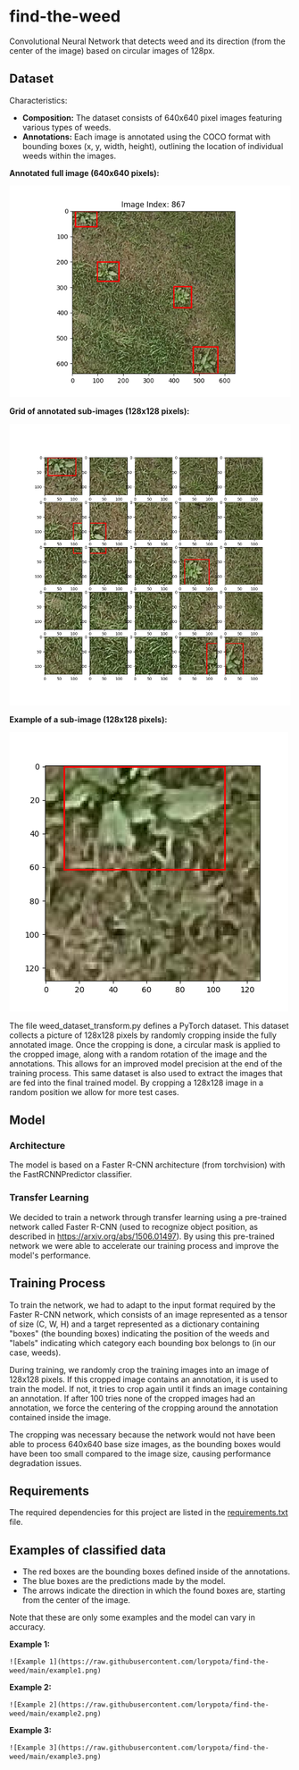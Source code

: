 # find-the-weed
Convolutional Neural Network that detects weed and its direction (from the center of the image) based on circular images of 128px.

## Dataset
Characteristics:

* **Composition:**  The dataset consists of 640x640 pixel images featuring various types of weeds.
* **Annotations:** Each image is annotated using the COCO format with bounding boxes (x, y, width, height), outlining the location of individual weeds within the images.

**Annotated full image (640x640 pixels):**

   ![Full Annotated Image](https://raw.githubusercontent.com/lorypota/find-the-weed/main/plot_full_image.png)

**Grid of annotated sub-images (128x128 pixels):**

   ![Grid of Sub-Images](https://raw.githubusercontent.com/lorypota/find-the-weed/main/plot_sub_images.png)

**Example of a sub-image (128x128 pixels):**

   ![Example Sub-Image](https://raw.githubusercontent.com/lorypota/find-the-weed/main/plot_sub_image.png)

The file weed_dataset_transform.py defines a PyTorch dataset. 
This dataset collects a picture of 128x128 pixels by randomly cropping inside the fully annotated image. 
Once the cropping is done, a circular mask is applied to the cropped image, along with a random rotation of the image and the annotations. This allows for an improved model precision at the end of the training process.
This same dataset is also used to extract the images that are fed into the final trained model.
By cropping a 128x128 image in a random position we allow for more test cases.

## Model
### Architecture
The model is based on a Faster R-CNN architecture (from torchvision) with the FastRCNNPredictor classifier.

### Transfer Learning
We decided to train a network through transfer learning using a pre-trained network called Faster R-CNN (used to recognize object position, as described in https://arxiv.org/abs/1506.01497). 
By using this pre-trained network we were able to accelerate our training process and improve the model's performance.

## Training Process
To train the network, we had to adapt to the input format required by the Faster R-CNN network, which consists of an image represented as a tensor of size (C, W, H) and a target represented as a dictionary containing "boxes" (the bounding boxes) indicating the position of the weeds and "labels" indicating which category each bounding box belongs to (in our case, weeds).

During training, we randomly crop the training images into an image of 128x128 pixels.
If this cropped image contains an annotation, it is used to train the model.
If not, it tries to crop again until it finds an image containing an annotation.
If after 100 tries none of the cropped images had an annotation, we force the centering of the cropping around the annotation contained inside the image.

The cropping was necessary because the network would not have been able to process 640x640 base size images, as the bounding boxes would have been too small compared to the image size, causing performance degradation issues.

## Requirements
The required dependencies for this project are listed in the [requirements.txt](https://github.com/lorypota/find-the-weed/blob/main/requirements.txt) file.

## Examples of classified data

* The red boxes are the bounding boxes defined inside of the annotations.
* The blue boxes are the predictions made by the model.
* The arrows indicate the direction in which the found boxes are, starting from the center of the image.

Note that these are only some examples and the model can vary in accuracy.

**Example 1:**

    ![Example 1](https://raw.githubusercontent.com/lorypota/find-the-weed/main/example1.png)

**Example 2:**

    ![Example 2](https://raw.githubusercontent.com/lorypota/find-the-weed/main/example2.png)

**Example 3:**

    ![Example 3](https://raw.githubusercontent.com/lorypota/find-the-weed/main/example3.png)
